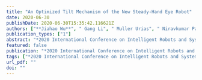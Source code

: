 ```yaml
---
title: "An Optimized Tilt Mechanism of the New Steady-Hand Eye Robot"
date: 2020-06-30
publishDate: 2020-06-30T15:35:42.116621Z
authors: ["**Jiahao Wu**", " Gang Li", " Muller Urias", " Niravkumar Patel", " Yunhui Liu", " Peter Gehlbach", " Russell H. Taylor", " Ioan I Iordachita"]
publication_types: ["1"]
abstract: "*2020 International Conference on Intelligent Robots and Systems(IROS)*, submitted"
featured: false
publication: "*2020 International Conference on Intelligent Robots and Systems(IROS)*"
tags: ["*2020 International Conference on Intelligent Robots and Systems(IROS)*"]
url_pdf: ""
doi: ""
---
```

